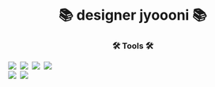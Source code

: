 <!-- 타이틀 : 나중에 이미지로 바꿔보자 -->
<h1 align="center">📚 designer jyoooni 📚</h1>

<h3 align="center">🛠️ Tools 🛠️</h3>
<div ailgn="center">
   <img src="https://img.shields.io/badge/figma-20212B.svg?style=for-the-badge&logo=figma&logoColor=FEFFF9" />&nbsp
   <img src="https://img.shields.io/badge/adobe%20photoshop-002543.svg?style=for-the-badge&logo=adobe%20photoshop&logoColor=5BAFEC" />&nbsp
   <img src="https://img.shields.io/badge/adobe%20illustrator-361603.svg?style=for-the-badge&logo=adobe%20illustrator&logoColor=FE9C47" />&nbsp
   <img src="https://img.shields.io/badge/adobe%20indesign-520323.svg?style=for-the-badge&logo=adobe%20indesign&logoColor=DD6882" />&nbsp
</div>
<div ailgn="center">
   <img src="https://img.shields.io/badge/adobe%20premierepro-250635.svg?style=for-the-badge&logo=adobe%20premierepro&logoColor=E9BCEF" />&nbsp 
   <img src="https://img.shields.io/badge/adobe%20lightroom-002543.svg?style=for-the-badge&logo=adobe%20lightroom&logoColor=5BAFEC" />&nbsp
</div>

<!--
**jyoooni/jyoooni** is a ✨ _special_ ✨ repository because its `README.md` (this file) appears on your GitHub profile.

Here are some ideas to get you started:

- 🔭 I’m currently working on ...
- 🌱 I’m currently learning ...
- 👯 I’m looking to collaborate on ...
- 🤔 I’m looking for help with ...
- 💬 Ask me about ...
- 📫 How to reach me: ...
- 😄 Pronouns: ...
- ⚡ Fun fact: ...
-->
